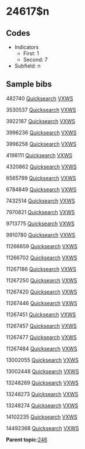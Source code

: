 # 24617$n

## Codes

-   Indicators
    -   First: 1
    -   Second: 7
-   Subfield: n

## Sample bibs

482740 [Quicksearch](https://search.library.yale.edu/catalog/482740) [VXWS](http://prodorbis.library.yale.edu:7014/vxws/GetHoldingsService?bibId=482740)

3530537 [Quicksearch](https://search.library.yale.edu/catalog/3530537) [VXWS](http://prodorbis.library.yale.edu:7014/vxws/GetHoldingsService?bibId=3530537)

3922187 [Quicksearch](https://search.library.yale.edu/catalog/3922187) [VXWS](http://prodorbis.library.yale.edu:7014/vxws/GetHoldingsService?bibId=3922187)

3996236 [Quicksearch](https://search.library.yale.edu/catalog/3996236) [VXWS](http://prodorbis.library.yale.edu:7014/vxws/GetHoldingsService?bibId=3996236)

3996258 [Quicksearch](https://search.library.yale.edu/catalog/3996258) [VXWS](http://prodorbis.library.yale.edu:7014/vxws/GetHoldingsService?bibId=3996258)

4198111 [Quicksearch](https://search.library.yale.edu/catalog/4198111) [VXWS](http://prodorbis.library.yale.edu:7014/vxws/GetHoldingsService?bibId=4198111)

4320862 [Quicksearch](https://search.library.yale.edu/catalog/4320862) [VXWS](http://prodorbis.library.yale.edu:7014/vxws/GetHoldingsService?bibId=4320862)

6565799 [Quicksearch](https://search.library.yale.edu/catalog/6565799) [VXWS](http://prodorbis.library.yale.edu:7014/vxws/GetHoldingsService?bibId=6565799)

6784849 [Quicksearch](https://search.library.yale.edu/catalog/6784849) [VXWS](http://prodorbis.library.yale.edu:7014/vxws/GetHoldingsService?bibId=6784849)

7432514 [Quicksearch](https://search.library.yale.edu/catalog/7432514) [VXWS](http://prodorbis.library.yale.edu:7014/vxws/GetHoldingsService?bibId=7432514)

7970821 [Quicksearch](https://search.library.yale.edu/catalog/7970821) [VXWS](http://prodorbis.library.yale.edu:7014/vxws/GetHoldingsService?bibId=7970821)

9713775 [Quicksearch](https://search.library.yale.edu/catalog/9713775) [VXWS](http://prodorbis.library.yale.edu:7014/vxws/GetHoldingsService?bibId=9713775)

9910780 [Quicksearch](https://search.library.yale.edu/catalog/9910780) [VXWS](http://prodorbis.library.yale.edu:7014/vxws/GetHoldingsService?bibId=9910780)

11266659 [Quicksearch](https://search.library.yale.edu/catalog/11266659) [VXWS](http://prodorbis.library.yale.edu:7014/vxws/GetHoldingsService?bibId=11266659)

11266702 [Quicksearch](https://search.library.yale.edu/catalog/11266702) [VXWS](http://prodorbis.library.yale.edu:7014/vxws/GetHoldingsService?bibId=11266702)

11267186 [Quicksearch](https://search.library.yale.edu/catalog/11267186) [VXWS](http://prodorbis.library.yale.edu:7014/vxws/GetHoldingsService?bibId=11267186)

11267250 [Quicksearch](https://search.library.yale.edu/catalog/11267250) [VXWS](http://prodorbis.library.yale.edu:7014/vxws/GetHoldingsService?bibId=11267250)

11267420 [Quicksearch](https://search.library.yale.edu/catalog/11267420) [VXWS](http://prodorbis.library.yale.edu:7014/vxws/GetHoldingsService?bibId=11267420)

11267446 [Quicksearch](https://search.library.yale.edu/catalog/11267446) [VXWS](http://prodorbis.library.yale.edu:7014/vxws/GetHoldingsService?bibId=11267446)

11267451 [Quicksearch](https://search.library.yale.edu/catalog/11267451) [VXWS](http://prodorbis.library.yale.edu:7014/vxws/GetHoldingsService?bibId=11267451)

11267457 [Quicksearch](https://search.library.yale.edu/catalog/11267457) [VXWS](http://prodorbis.library.yale.edu:7014/vxws/GetHoldingsService?bibId=11267457)

11267477 [Quicksearch](https://search.library.yale.edu/catalog/11267477) [VXWS](http://prodorbis.library.yale.edu:7014/vxws/GetHoldingsService?bibId=11267477)

11267484 [Quicksearch](https://search.library.yale.edu/catalog/11267484) [VXWS](http://prodorbis.library.yale.edu:7014/vxws/GetHoldingsService?bibId=11267484)

13002055 [Quicksearch](https://search.library.yale.edu/catalog/13002055) [VXWS](http://prodorbis.library.yale.edu:7014/vxws/GetHoldingsService?bibId=13002055)

13002448 [Quicksearch](https://search.library.yale.edu/catalog/13002448) [VXWS](http://prodorbis.library.yale.edu:7014/vxws/GetHoldingsService?bibId=13002448)

13248269 [Quicksearch](https://search.library.yale.edu/catalog/13248269) [VXWS](http://prodorbis.library.yale.edu:7014/vxws/GetHoldingsService?bibId=13248269)

13248273 [Quicksearch](https://search.library.yale.edu/catalog/13248273) [VXWS](http://prodorbis.library.yale.edu:7014/vxws/GetHoldingsService?bibId=13248273)

13248274 [Quicksearch](https://search.library.yale.edu/catalog/13248274) [VXWS](http://prodorbis.library.yale.edu:7014/vxws/GetHoldingsService?bibId=13248274)

14102235 [Quicksearch](https://search.library.yale.edu/catalog/14102235) [VXWS](http://prodorbis.library.yale.edu:7014/vxws/GetHoldingsService?bibId=14102235)

14492368 [Quicksearch](https://search.library.yale.edu/catalog/14492368) [VXWS](http://prodorbis.library.yale.edu:7014/vxws/GetHoldingsService?bibId=14492368)

**Parent topic:**[246](../../tags/246/246.md)

